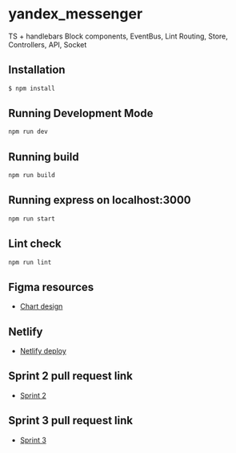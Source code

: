 # yandex_messenger

TS + handlebars
Block components, EventBus, Lint
Routing, Store, Controllers, API, Socket

## Installation

```bash
$ npm install
```

## Running Development Mode

```bash
npm run dev
```

## Running build

```bash
npm run build
```

## Running express on localhost:3000

```bash
npm run start
```

## Lint check

```bash
npm run lint
```

## Figma resources

- [Chart design](https://www.figma.com/file/24EUnEHGEDNLdOcxg7ULwV/Chat?node-id=0%3A1)

## Netlify

- [Netlify deploy](https://voluble-zabaione-0a1092.netlify.app/)

## Sprint 2 pull request link

- [Sprint 2](https://github.com/MaximOvsyannikov/yandex_messenger/pull/3)

## Sprint 3 pull request link

- [Sprint 3](https://github.com/MaximOvsyannikov/yandex_messenger/pull/4)

